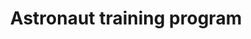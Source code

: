 ---
title: Astronaut training program
longTitle: 'Astronaut training program'
tags:
- gccommon
usedFor:
- "[[Astronaut training]]"
---